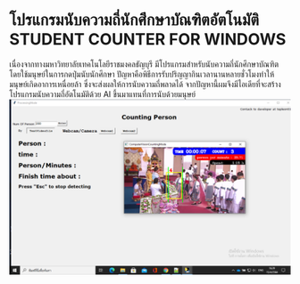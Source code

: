 # โปรแกรมนับความถี่นักศึกษาบัณฑิตอัตโนมัติ STUDENT COUNTER FOR WINDOWS
เนื่องจากทางมหาวิทยาลัยเทคโนโลยีราชมงคลธัญบุรี มีโปรแกรมสำหรับนับความถี่นักศึกษาบัณฑิต
โดยใช้มนุษย์ในการกดปุ่มนับนักศึกษา ปัญหาคือพิธีการรับปริญญากินเวลานานหลายชั่วโมงทำให้มนุษย์เกิดอาการเหนื่อยล้า
ซึ่งจะส่งผลให้การนับความถี่พลาดได้ จากปัญหานี้ผมจึงมีไอเดียที่จะสร้างโปรแกรมนับความถี่อัตโนมัติด้วย AI ขึ้นมาแทนที่การนับด้วยมนุษย์</br>
![alt text](https://raw.githubusercontent.com/thekem0/countingstudent/main/Image/software1.png)
